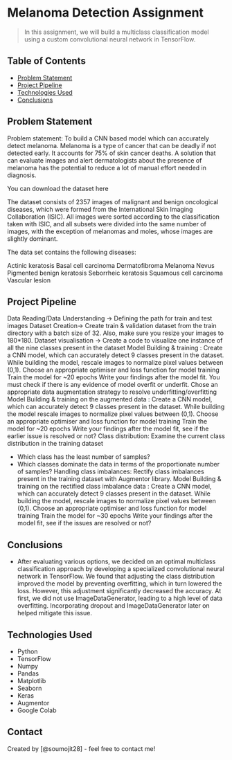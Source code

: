 # Melanoma Detection Assignment


> In this assignment, we will build a multiclass classification model using a custom convolutional neural network in TensorFlow. 


## Table of Contents
* [Problem Statement](#problem-statement)
* [Project Pipeline](#project-pipeline)
* [Technologies Used](#technologies-used)
* [Conclusions](#conclusions)

<!-- You can include any other section that is pertinent to your problem -->

## Problem Statement

Problem statement: To build a CNN based model which can accurately detect melanoma. Melanoma is a type of cancer that can be deadly if not detected early. It accounts for 75% of skin cancer deaths. A solution that can evaluate images and alert dermatologists about the presence of melanoma has the potential to reduce a lot of manual effort needed in diagnosis.


You can download the dataset here


The dataset consists of 2357 images of malignant and benign oncological diseases, which were formed from the International Skin Imaging Collaboration (ISIC). All images were sorted according to the classification taken with ISIC, and all subsets were divided into the same number of images, with the exception of melanomas and moles, whose images are slightly dominant.


The data set contains the following diseases:

Actinic keratosis
Basal cell carcinoma
Dermatofibroma
Melanoma
Nevus
Pigmented benign keratosis
Seborrheic keratosis
Squamous cell carcinoma
Vascular lesion


## Project Pipeline
Data Reading/Data Understanding → Defining the path for train and test images 
Dataset Creation→ Create train & validation dataset from the train directory with a batch size of 32. Also, make sure you resize your images to 180*180.
Dataset visualisation → Create a code to visualize one instance of all the nine classes present in the dataset 
Model Building & training : 
Create a CNN model, which can accurately detect 9 classes present in the dataset. While building the model, rescale images to normalize pixel values between (0,1).
Choose an appropriate optimiser and loss function for model training
Train the model for ~20 epochs
Write your findings after the model fit. You must check if there is any evidence of model overfit or underfit.
Chose an appropriate data augmentation strategy to resolve underfitting/overfitting 
Model Building & training on the augmented data :
Create a CNN model, which can accurately detect 9 classes present in the dataset. While building the model rescale images to normalize pixel values between (0,1).
Choose an appropriate optimiser and loss function for model training
Train the model for ~20 epochs
Write your findings after the model fit, see if the earlier issue is resolved or not?
Class distribution: Examine the current class distribution in the training dataset 
- Which class has the least number of samples?
- Which classes dominate the data in terms of the proportionate number of samples?
Handling class imbalances: Rectify class imbalances present in the training dataset with Augmentor library.
Model Building & training on the rectified class imbalance data :
Create a CNN model, which can accurately detect 9 classes present in the dataset. While building the model, rescale images to normalize pixel values between (0,1).
Choose an appropriate optimiser and loss function for model training
Train the model for ~30 epochs
Write your findings after the model fit, see if the issues are resolved or not?

<!-- You don't have to answer all the questions - just the ones relevant to your project. -->

## Conclusions
- After evaluating various options, we decided on an optimal multiclass classification approach by developing a specialized convolutional neural network in TensorFlow. We found that adjusting the class distribution improved the model by preventing overfitting, which in turn lowered the loss. However, this adjustment significantly decreased the accuracy. At first, we did not use ImageDataGenerator, leading to a high level of data overfitting. Incorporating dropout and ImageDataGenerator later on helped mitigate this issue.

<!-- You don't have to answer all the questions - just the ones relevant to your project. -->


## Technologies Used
- Python
- TensorFlow
- Numpy
- Pandas
- Matplotlib
- Seaborn
- Keras
- Augmentor
- Google Colab


<!-- As the libraries versions keep on changing, it is recommended to mention the version of library used in this project -->




## Contact
Created by [@soumojit28] - feel free to contact me!


<!-- Optional -->
<!-- ## License -->
<!-- This project is open source and available under the [... License](). -->

<!-- You don't have to include all sections - just the one's relevant to your project -->